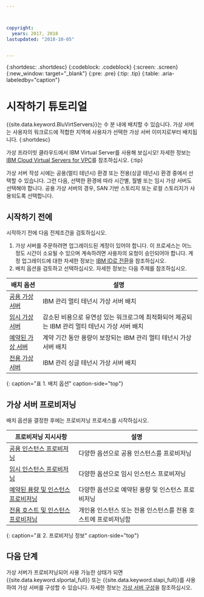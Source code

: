 ```yaml
---



copyright:
  years: 2017, 2018
lastupdated: "2018-10-05"


---
```


{:shortdesc: .shortdesc}
{:codeblock: .codeblock}
{:screen: .screen}
{:new_window: target="_blank"}
{:pre: .pre}
{:tip: .tip}
{:table: .aria-labeledby="caption"}

# 시작하기 튜토리얼
{{site.data.keyword.BluVirtServers}}는 수 분 내에 배치할 수 있습니다. 가상 서버는 사용자의 워크로드에 적합한 지역에 사용자가 선택한 가상 서버 이미지로부터 배치됩니다.
{:shortdesc}

가상 프라이빗 클라우드에서 IBM Virtual Server를 사용해 보십시오! 자세한 정보는 [IBM Cloud Virtual Servers for VPC](../../docs/vsi-is/getting-started.html#gettingstartedvsigen)를 참조하십시오.
{:tip}

가상 서버 작성 시에는 공용(멀티 테넌시) 환경 또는 전용(싱글 테넌시) 환경 중에서 선택할 수 있습니다. 그런 다음, 선택한 환경에 따라 시간별, 월별 또는 임시 가상 서버도 선택해야 합니다. 공용 가상 서버의 경우, SAN 기반 스토리지 또는 로컬 스토리지가 사용되도록 선택합니다.

## 시작하기 전에

시작하기 전에 다음 전제조건을 검토하십시오.

  1. 가상 서버를 주문하려면 업그레이드된 계정이 있어야 합니다. 이 프로세스는 어느 정도 시간이 소요될 수 있으며 계속하려면 사용자의 요청이 승인되어야 합니다. 계정 업그레이드에 대한 자세한 정보는 [IBM ID로 전환](https://console.bluemix.net/docs/admin/softlayerlink.html)을 참조하십시오.
  2. 배치 옵션을 검토하고 선택하십시오. 자세한 정보는 다음 주제를 참조하십시오.

|배치 옵션                           |설명                                        |
| --------------------------------------------------------- | --------------------------------------------------- |
|[공용 가상 서버](../vsi/vsi_public.html)            |IBM 관리 멀티 테넌시 가상 서버 배치|
|[임시 가상 서버](../vsi/vsi_about_transient.html)|감소된 비용으로 유연성 있는 워크로그에 최적화되어 제공되는 IBM 관리 멀티 테넌시 가상 서버 배치 |
|[예약된 가상 서버](../vsi/vsi_about_reserved.html)  | 계약 기간 동안 용량이 보장되는 IBM 관리 멀티 테넌시 가상 서버 배치 |
|[전용 가상 서버](../vsi/vsi_dedicated.html)      |IBM 관리 싱글 테넌시 가상 서버 배치            |
{: caption="표 1. 배치 옵션" caption-side="top"}   

## 가상 서버 프로비저닝

배치 옵션을 결정한 후에는 프로비저닝 프로세스를 시작하십시오.

|프로비저닝 지시사항                                         |설명                                            |
| -------------------------------------------------------------------------- | ------------------------------------------------------- |
|[공용 인스턴스 프로비저닝](../vsi/vsi_provision_public.html)                |다양한 옵션으로 공용 인스턴스를 프로비저닝             |
|[임시 인스턴스 프로비저닝](../vsi/vsi_provision_transient.html)                |다양한 옵션으로 임시 인스턴스 프로비저닝            |
|[예약된 용량 및 인스턴스 프로비저닝](../vsi/vsi_provision_reserved.html)            | 다양한 옵션으로 예약된 용량 및 인스턴스 프로비저닝 |
|[전용 호스트 및 인스턴스 프로비저닝](../vsi/vsi_provision_dedicated.html)|개인용 인스턴스 또는 전용 인스턴스를 전용 호스트에 프로비저닝함|
{: caption="표 2. 프로비저닝 정보" caption-side="top"}

## 다음 단계

가상 서버가 프로비저닝되어 사용 가능한 상태가 되면 {{site.data.keyword.slportal_full}} 또는 {{site.data.keyword.slapi_full}}를 사용하여
가상 서버를 구성할 수 있습니다. 자세한 정보는 [가상 서버 구성](../vsi/vsi_configuring.html)을 참조하십시오.
